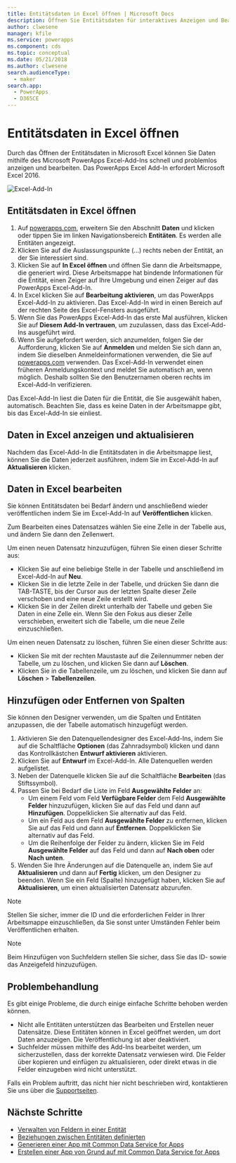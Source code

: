 ```yaml
---
title: Entitätsdaten in Excel öffnen | Microsoft Docs
description: Öffnen Sie Entitätsdaten für interaktives Anzeigen und Bearbeiten in Excel.
author: clwesene
manager: kfile
ms.service: powerapps
ms.component: cds
ms.topic: conceptual
ms.date: 05/21/2018
ms.author: clwesene
search.audienceType:
  - maker
search.app:
  - PowerApps
  - D365CE
---
```

# <a name="open-entity-data-in-excel"></a>Entitätsdaten in Excel öffnen
Durch das Öffnen der Entitätsdaten in Microsoft Excel können Sie Daten mithilfe des Microsoft PowerApps Excel-Add-Ins schnell und problemlos anzeigen und bearbeiten. Das PowerApps Excel Add-In erfordert Microsoft Excel 2016.

![Excel-Add-In](./media/data-platform-cds-excel-addin/ExcelAddin.png "PowerApps-Excel-Add-In")

## <a name="open-entity-data-in-excel"></a>Entitätsdaten in Excel öffnen
1. Auf [powerapps.com](https://web.powerapps.com/?utm_source=padocs&utm_medium=linkinadoc&utm_campaign=referralsfromdoc), erweitern Sie den Abschnitt **Daten** und klicken oder tippen Sie im linken Navigationsbereich **Entitäten**. Es werden alle Entitäten angezeigt.
2. Klicken Sie auf die Auslassungspunkte (...) rechts neben der Entität, an der Sie interessiert sind.
3. Klicken Sie auf **In Excel öffnen** und öffnen Sie dann die Arbeitsmappe, die generiert wird. Diese Arbeitsmappe hat bindende Informationen für die Entität, einen Zeiger auf Ihre Umgebung und einen Zeiger auf das PowerApps Excel-Add-In.  
4. In Excel klicken Sie auf **Bearbeitung aktivieren**, um das PowerApps Excel-Add-In zu aktivieren. Das Excel-Add-In wird in einen Bereich auf der rechten Seite des Excel-Fensters ausgeführt.
5. Wenn Sie das PowerApps Excel-Add-In das erste Mal ausführen, klicken Sie auf **Diesem Add-In vertrauen**, um zuzulassen, dass das Excel-Add-Ins ausgeführt wird.
6. Wenn Sie aufgefordert werden, sich anzumelden, folgen Sie der Aufforderung, klicken Sie auf **Anmelden** und melden Sie sich dann an, indem Sie dieselben Anmeldeinformationen verwenden, die Sie auf [powerapps.com](https:///?utm_source=padocs&utm_medium=linkinadoc&utm_campaign=referralsfromdoc) verwenden. Das Excel-Add-In verwendet einen früheren Anmeldungskontext und meldet Sie automatisch an, wenn möglich. Deshalb sollten Sie den Benutzernamen oberen rechts im Excel-Add-In verifizieren.

Das Excel-Add-In liest die Daten für die Entität, die Sie ausgewählt haben, automatisch. Beachten Sie, dass es keine Daten in der Arbeitsmappe gibt, bis das Excel-Add-In sie einliest.

## <a name="view-and-refresh-data-in-excel"></a>Daten in Excel anzeigen und aktualisieren
Nachdem das Excel-Add-In die Entitätsdaten in die Arbeitsmappe liest, können Sie die Daten jederzeit ausführen, indem Sie im Excel-Add-In auf **Aktualisieren** klicken.

## <a name="edit-data-in-excel"></a>Daten in Excel bearbeiten
Sie können Entitätsdaten bei Bedarf ändern und anschließend wieder veröffentlichen indem Sie im Excel-Add-In auf **Veröffentlichen** klicken.

Zum Bearbeiten eines Datensatzes wählen Sie eine Zelle in der Tabelle aus, und ändern Sie dann den Zellenwert.

Um einen neuen Datensatz hinzuzufügen, führen Sie einen dieser Schritte aus:

* Klicken Sie auf eine beliebige Stelle in der Tabelle und anschließend im Excel-Add-In auf **Neu**.
* Klicken Sie in die letzte Zeile in der Tabelle, und drücken Sie dann die TAB-TASTE, bis der Cursor aus der letzten Spalte dieser Zeile verschoben und eine neue Zeile erstellt wird.
* Klicken Sie in der Zeilen direkt unterhalb der Tabelle und geben Sie Daten in eine Zelle ein. Wenn Sie den Fokus aus dieser Zelle verschieben, erweitert sich die Tabelle, um die neue Zeile einzuschließen.

Um einen neuen Datensatz zu löschen, führen Sie einen dieser Schritte aus:

* Klicken Sie mit der rechten Maustaste auf die Zeilennummer neben der Tabelle, um zu löschen, und klicken Sie dann auf **Löschen**.
* Klicken Sie in die Tabellenzeile, um zu löschen, und klicken Sie dann auf **Löschen** > **Tabellenzeilen**.

## <a name="add-or-remove-columns"></a>Hinzufügen oder Entfernen von Spalten
Sie können den Designer verwenden, um die Spalten und Entitäten anzupassen, die der Tabelle automatisch hinzugefügt werden.

1. Aktivieren Sie den Datenquellendesigner des Excel-Add-Ins, indem Sie auf die Schaltfläche **Optionen** (das Zahnradsymbol) klicken und dann das Kontrollkästchen **Entwurf aktivieren** aktivieren.
2. Klicken Sie auf **Entwurf** im Excel-Add-In. Alle Datenquellen werden aufgelistet.
3. Neben der Datenquelle klicken Sie auf die Schaltfläche **Bearbeiten** (das Stiftssymbol).
4. Passen Sie bei Bedarf die Liste im Feld **Ausgewählte Felder** an:
   * Um einem Feld vom Feld **Verfügbare Felder** dem Feld **Ausgewählte Felder** hinzuzufügen, klicken Sie auf das Feld und dann auf **Hinzufügen**. Doppelklicken Sie alternativ auf das Feld.
   * Um ein Feld aus dem Feld **Ausgewählte Felder** zu entfernen, klicken Sie auf das Feld und dann auf **Entfernen**. Doppelklicken Sie alternativ auf das Feld.
   * Um die Reihenfolge der Felder zu ändern, klicken Sie im Feld **Ausgewählte Felder** auf das Feld und dann auf **Nach oben** oder **Nach unten**.
5. Wenden Sie Ihre Änderungen auf die Datenquelle an, indem Sie auf **Aktualisieren** und dann auf **Fertig** klicken, um den Designer zu beenden. Wenn Sie ein Feld (Spalte) hinzugefügt haben, klicken Sie auf **Aktualisieren**, um einen aktualisierten Datensatz abzurufen.

> [!NOTE]
> Stellen Sie sicher, immer die ID und die erforderlichen Felder in Ihrer Arbeitsmappe einzuschließen, da Sie sonst unter Umständen Fehler beim Veröffentlichen erhalten.

> [!NOTE]
> Beim Hinzufügen von Suchfeldern stellen Sie sicher, dass Sie das ID- sowie das Anzeigefeld hinzuzufügen.

## <a name="troubleshooting"></a>Problembehandlung
Es gibt einige Probleme, die durch einige einfache Schritte behoben werden können.

* Nicht alle Entitäten unterstützen das Bearbeiten und Erstellen neuer Datensätze. Diese Entitäten können in Excel geöffnet werden, um dort Daten anzuzeigen. Die Veröffentlichung ist aber deaktiviert.
* Suchfelder müssen mithilfe des Add-Ins bearbeitet werden, um sicherzustellen, dass der korrekte Datensatz verwiesen wird. Die Felder über kopieren und einfügen zu aktualisieren, oder direkt etwas in die Felder einzugeben wird nicht unterstützt.


Falls ein Problem auftritt, das nicht hier nicht beschrieben wird, kontaktieren Sie uns über die [Supportseiten](https://powerapps.microsoft.com/support/).

## <a name="next-steps"></a>Nächste Schritte
* [Verwalten von Feldern in einer Entität](data-platform-manage-fields.md)
* [Beziehungen zwischen Entitäten definierten](data-platform-entity-lookup.md)
* [Generieren einer App mit Common Data Service for Apps](../canvas-apps/data-platform-create-app.md)
* [Erstellen einer App von Grund auf mit Common Data Service for Apps](../canvas-apps/data-platform-create-app-scratch.md)

